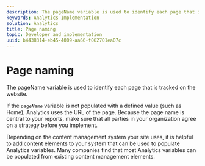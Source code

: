 ```yaml
---
description: The pageName variable is used to identify each page that is tracked on the website.
keywords: Analytics Implementation
solution: Analytics
title: Page naming
topic: Developer and implementation
uuid: b4438314-eb45-4009-aa66-f062701ea07c
---
```


# Page naming

The pageName variable is used to identify each page that is tracked on the website.

If the *`pageName`* variable is not populated with a defined value (such as Home), Analytics uses the URL of the page. Because the page name is central to your reports, make sure that all parties in your organization agree on a strategy before you implement.

Depending on the content management system your site uses, it is helpful to add content elements to your system that can be used to populate Analytics variables. Many companies find that most Analytics variables can be populated from existing content management elements.
